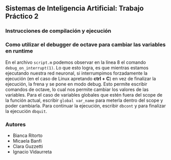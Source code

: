 ## Sistemas de Inteligencia Artificial: Trabajo Práctico 2

### Instrucciones de compilación y ejecución



### Como utilizar el debugger de octave para cambiar las variables en runtime

En el archivo `script.m` podemos observar en la línea 8 el comando `debug_on_interrupt(1)`. Lo que esto logra, es que mientras estamos ejecutando nuestra red
neuronal, si interrumpimos forzadamente la ejecución (en el caso de Linux apretando **ctrl + C**) en vez de finalizar la ejecución, la frena y se pone en modo
debug. Esto permite escribir comandos de octave, lo cual nos permite cambiar los valores de las variables. 
Para el caso de variables globales que estén fuera del scope de la función actual, escribir `global var_name` para meterla dentro del scope y poder cambiarla.
Para continuar la ejecución, escribir `dbcont` y para finalizar la ejecución `dbquit`.
### Autores

- Bianca Ritorto
- Micaela Banfi
- Clara Guzzetti
- Ignacio Vidaurreta
